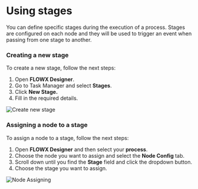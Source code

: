 # Using stages

You can define specific stages during the execution of a process. Stages are configured on each node and they will be used to trigger an event when passing from one stage to another.

### Creating a new stage

To create a new stage, follow the next steps:

1. Open **FLOWX Designer**.
2. Go to Task Manager and select **Stages**.
3. Click **New Stage.**
4. Fill in the required details.

![Create new stage](https://s3.eu-west-1.amazonaws.com/docx.flowx.ai/2.13/stages_add_new.png)

### Assigning a node to a stage

To assign a node to a stage, follow the next steps:

1. Open **FLOWX Designer** and then select your **process**.
2. Choose the node you want to assign and select the **Node Config** tab.
3. Scroll down until you find the **Stage** field and click the dropdown button.
4. Choose the stage you want to assign.

![Node Assigning](https://s3.eu-west-1.amazonaws.com/docx.flowx.ai/2.13/stages_node_assigning.png)

